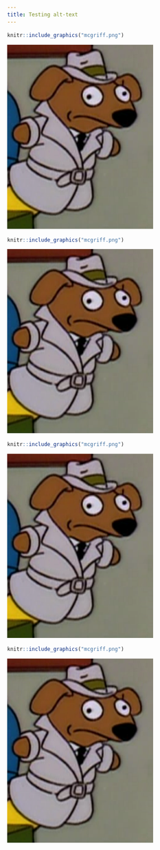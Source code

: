 ```yaml
---
title: Testing alt-text
---
```



```r
knitr::include_graphics("mcgriff.png")
```

![plot of chunk nothing](mcgriff.png)


```r
knitr::include_graphics("mcgriff.png")
```

![Caption only.](mcgriff.png)


```r
knitr::include_graphics("mcgriff.png")
```

<img src="mcgriff.png" title="This has alt text too." alt="This has alt text too."  />


```r
knitr::include_graphics("mcgriff.png")
```

<img src="mcgriff.png" title="This only has alt text too." alt="This only has alt text too."  />
